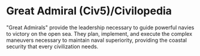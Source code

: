 # Great Admiral (Civ5)/Civilopedia

"Great Admirals" provide the leadership necessary to guide powerful navies to victory on the open sea. They plan, implement, and execute the complex maneuvers necessary to maintain naval superiority, providing the coastal security that every civilization needs.
